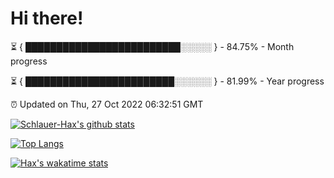 # Hi there!

⏳ { █████████████████████████░░░░░ } - 84.75% - Month progress

⏳ { ████████████████████████░░░░░░ } - 81.99% - Year progress

⏰ Updated on Thu, 27 Oct 2022 06:32:51 GMT


[![Schlauer-Hax's github stats](https://github-readme-stats.vercel.app/api?username=Schlauer-Hax&show_icons=true&theme=dark&count_private=true)](https://github.com/Schlauer-Hax)


[![Top Langs](https://github-readme-stats.vercel.app/api/top-langs/?username=Schlauer-Hax&layout=compact&theme=dark)](https://github.com/Schlauer-Hax?tab=repositories)


[![Hax's wakatime stats](https://github-readme-stats.vercel.app/api/wakatime?username=Hax&theme=dark)](https://wakatime.com/@Hax)

